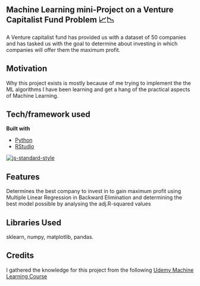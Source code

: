 ## Machine Learning mini-Project on a Venture Capitalist Fund Problem 📈📉
A Venture capitalist fund has provided us with a dataset of 50 companies and has tasked us with the goal to determine about investing in which companies will offer them the maximum profit.

## Motivation
Why this project exists is mostly because of me trying to implement the the ML algorithms I have been learning and get a hang of the practical  aspects of Machine Learning.

 

## Tech/framework used

<b>Built with</b>
- [Python](https://python.org)
- [RStudio](https://rstudio.com)

[![js-standard-style](https://img.shields.io/badge/code%20style-standard-brightgreen.svg?style=flat)](https://github.com/feross/standard)


## Features
Determines the best company to invest in to gain maximum profit using Multiple Linear Regression in Backward Elimination and determining the best model possible by analysing the adj.R-squared values

## Libraries Used
sklearn, numpy, matplotlib, pandas.


## Credits
I gathered the knowledge for this project from the following [Udemy Machine Learning Course](https://www.udemy.com/course/machinelearning/)
